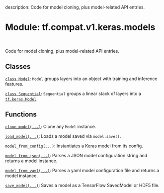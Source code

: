 description: Code for model cloning, plus model-related API entries.

<div itemscope itemtype="http://developers.google.com/ReferenceObject">
<meta itemprop="name" content="tf.compat.v1.keras.models" />
<meta itemprop="path" content="Stable" />
</div>

# Module: tf.compat.v1.keras.models

<!-- Insert buttons and diff -->

<table class="tfo-notebook-buttons tfo-api nocontent" align="left">

</table>



Code for model cloning, plus model-related API entries.



## Classes

[`class Model`](../../../../tf/keras/Model.md): `Model` groups layers into an object with training and inference features.

[`class Sequential`](../../../../tf/keras/Sequential.md): `Sequential` groups a linear stack of layers into a <a href="../../../../tf/keras/Model.md"><code>tf.keras.Model</code></a>.

## Functions

[`clone_model(...)`](../../../../tf/keras/models/clone_model.md): Clone any `Model` instance.

[`load_model(...)`](../../../../tf/keras/models/load_model.md): Loads a model saved via `model.save()`.

[`model_from_config(...)`](../../../../tf/keras/models/model_from_config.md): Instantiates a Keras model from its config.

[`model_from_json(...)`](../../../../tf/keras/models/model_from_json.md): Parses a JSON model configuration string and returns a model instance.

[`model_from_yaml(...)`](../../../../tf/keras/models/model_from_yaml.md): Parses a yaml model configuration file and returns a model instance.

[`save_model(...)`](../../../../tf/keras/models/save_model.md): Saves a model as a TensorFlow SavedModel or HDF5 file.

